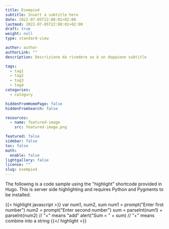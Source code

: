 ```yaml
---
title: Esempio4
subtitle: Insert a subtitle here
date: 2022-07-05T22:08:01+02:00
lastmod: 2022-07-05T22:08:01+02:00
draft: true
weight: null
type: standard-view

author: author
authorLink: ""
description: Descrizione da rivedere se è un doppione subtitle

tags:
  - tag1
  - tag2
  - tag3
  - tag4
categories:
  - category

hiddenFromHomePage: false
hiddenFromSearch: false

resources:
  - name: featured-image
    src: featured-image.png

featured: false
sidebar: false
toc: false
math:
  enable: false
lightgallery: false
license: ""
slug: esempio4
---
```


The following is a code sample using the "highlight" shortcode provided in Hugo. This is server side highlighting and requires Python and Pygments to be installed.

{{< highlight javascript >}}
    var num1, num2, sum
    num1 = prompt("Enter first number")
    num2 = prompt("Enter second number")
    sum = parseInt(num1) + parseInt(num2) // "+" means "add"
    alert("Sum = " + sum)  // "+" means combine into a string
{{</ highlight >}}
